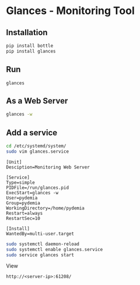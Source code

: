 # Glances - Monitoring Tool

## Installation

```sh
pip install bottle
pip install glances
```

## Run

```
glances
```

## As a Web Server

```sh
glances -w
```


## Add a service

```sh
cd /etc/systemd/system/
sudo vim glances.service
```

```vi
[Unit]
Desciption=Monitoring Web Server

[Service]
Type=simple
PIDFile=/run/glances.pid
ExecStart=glances -w
User=pydemia
Group=pydemia
WorkingDirectory=/home/pydemia
Restart=always
RestartSec=10

[Install]
WantedBy=multi-user.target

```

```sh
sudo systemctl daemon-reload
sudo systemctl enable glances.service
sudo service glances start
```


View

`http://<server-ip>:61208/`
